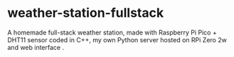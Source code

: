 # weather-station-fullstack
A homemade full-stack weather station, made with Raspberry Pi Pico + DHT11 sensor coded in C++, my own Python server hosted on RPi Zero 2w and web interface .
